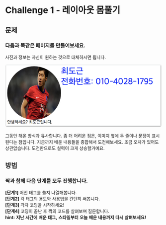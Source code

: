 # Challenge 1 - 레이아웃 몸풀기

## 문제

### 다음과 똑같은 페이지를 만들어보세요.

사진과 정보는 자신이 원하는 것으로 대체하시면 됩니다.

![&#xB611;&#xAC19;&#xC740; &#xD398;&#xC774;&#xC9C0;&#xB97C; &#xB9CC;&#xB4E4;&#xC5B4;&#xBCF4;&#xC138;&#xC694;.](../../.gitbook/assets/image%20%28250%29.png)

  
그동안 해온 방식과 유사합니다. 좀 더 어려운 점은, 이미지 옆에 두 줄이나 문장이 표시된다는 점입니다. 지금까지 배운 내용들을 종합해서 도전해보세요. 조금 오차가 있어도 상관없습니다. 도전만으로도 실력이 크게 상승할거예요.

## 방법

### **짝과** **함께** **다음** **단계를** **모두** **진행합니다.**

**\[단계1\]** 어떤 태그를 쓸지 나열해봅니다.  
**\[단계2\]** 각 태그의 용도와 사용법을 간단히 써봅니다.  
**\[단계3\]** 각자 코딩을 시작하세요!  
**\[단계4\]** 코딩이 끝난 후 짝의 코드를 살펴보며 질문합니다.  
**hint:** **지난** **시간에** **배운** **태그,** **스타일부터** **오늘** **배운** **내용까지** **다시** **살펴보세요!**

